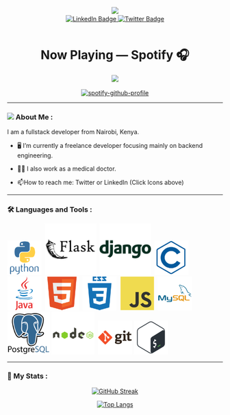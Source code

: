 <div id="header" align="center">
  <img src="https://media.giphy.com/media/M9gbBd9nbDrOTu1Mqx/giphy.gif" width="100"/>
</div>
<div id="badges" align="center">
  <a href="https://www.linkedin.com/in/roncollins-m-a15955102/" target="_blank">
    <img src="https://img.shields.io/badge/LinkedIn-blue?style=for-the-badge&logo=linkedin&logoColor=white" alt="LinkedIn Badge"/>
  <a href="https://twitter.com/RonCollins_MM/" align="center" target="_blank">
    <img src="https://img.shields.io/badge/Twitter-blue?style=for-the-badge&logo=twitter&logoColor=white" alt="Twitter Badge"/>
  </a>
</div>
<div id="profile_view_counter" align="center">
  <img src="https://komarev.com/ghpvc/?username=RonCollins-MM&style=flat-square&color=blue" alt=""/>
</div>

<div id="spotify" align="center">
<h1> Now Playing — Spotify 🎧 </h1>
<p>
<a href=”https://spotify-github-profile.vercel.app/api/view.svg?uid=sa8o0mtnh4ur8ntu9cso9zdxd&redirect=true">
<img src=”https://spotify-github-profile.vercel.app/api/view.svg?uid=sa8o0mtnh4ur8ntu9cso9zdxd&cover_image=true&theme=natemoo-re&show_offline=false&background_color=121212&bar_color=53b14f&bar_color_cover=true"/>
</a>
</p>

[![spotify-github-profile](https://spotify-github-profile.vercel.app/api/view?uid=sa8o0mtnh4ur8ntu9cso9zdxd&cover_image=true&theme=default&show_offline=false&background_color=121212&bar_color=53b14f&bar_color_cover=true)](https://github.com/kittinan/spotify-github-profile)
</div>

---

###  <img src="https://media.giphy.com/media/WUlplcMpOCEmTGBtBW/giphy.gif" width="30"> About Me :
 I am a fullstack developer from Nairobi, Kenya.
- 🖥️ I’m currently a freelance developer focusing mainly on backend engineering.

- 👨‍⚕️ I also work as a medical doctor.

- :mailbox:How to reach me: Twitter or LinkedIn (Click Icons above)
  
---

### :hammer_and_wrench: Languages and Tools :
<div>
  <img src="https://github.com/devicons/devicon/blob/master/icons/python/python-original-wordmark.svg" title="Python" alt="Python" width="80" height="80"/>&nbsp;
   <img src="https://github.com/devicons/devicon/blob/master/icons/flask/flask-original-wordmark.svg" title="Flask" alt="Flask" width="120" height="120"/>&nbsp;
   <img src="https://github.com/devicons/devicon/blob/master/icons/django/django-plain-wordmark.svg" title="Django" alt="Django" width="120" height="120"/>&nbsp;
   <img src="https://github.com/devicons/devicon/blob/master/icons/c/c-line.svg" title="C" alt="C" width="80" height="80"/>&nbsp;
  <img src="https://github.com/devicons/devicon/blob/master/icons/java/java-original-wordmark.svg" title="Java" alt="Java" width="80" height="80"/>&nbsp;
  <img src="https://github.com/devicons/devicon/blob/master/icons/html5/html5-original.svg" title="HTML5" alt="HTML" width="80" height="80"/>&nbsp;
  <img src="https://github.com/devicons/devicon/blob/master/icons/css3/css3-plain-wordmark.svg"  title="CSS3" alt="CSS" width="80" height="80"/>&nbsp;
  <img src="https://github.com/devicons/devicon/blob/master/icons/javascript/javascript-original.svg" title="JavaScript" alt="JavaScript" width="80" height="80"/>&nbsp;
  <img src="https://github.com/devicons/devicon/blob/master/icons/mysql/mysql-original-wordmark.svg" title="MySQL"  alt="MySQL" width="80" height="80"/>&nbsp;
     <img src="https://github.com/devicons/devicon/blob/master/icons/postgresql/postgresql-original-wordmark.svg" title="postgresql" alt="postgresql" width="100" height="100"/>
  <img src="https://github.com/devicons/devicon/blob/master/icons/nodejs/nodejs-original-wordmark.svg" title="NodeJS" alt="NodeJS" width="100" height="100"/>&nbsp;
  <img src="https://github.com/devicons/devicon/blob/master/icons/git/git-original-wordmark.svg" title="Git" alt="Git" width="80" height="80"/>
  <img src="https://github.com/devicons/devicon/blob/master/icons/bash/bash-original.svg" title="bash" alt="bash" width="80" height="80"/>
</div>
  
---

### :robot: My Stats :
  <div align="center">
    
  [![GitHub Streak](http://github-readme-streak-stats.herokuapp.com?user=RonCollins-MM&theme=dark&background=000000)](https://git.io/streak-stats)
    
  </div>
  
  <div align="center">
    
  [![Top Langs](https://github-readme-stats.vercel.app/api/top-langs/?username=RonCollins-MM&layout=compact&theme=vision-friendly-dark)](https://github.com/anuraghazra/github-readme-stats)
    
  </div>
